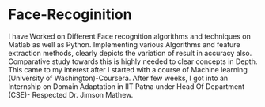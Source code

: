 # Face-Recoginition
I have Worked on Different Face recognition algorithms and techniques on Matlab as well as Python.
Implementing various Algorithms and feature extraction methods, clearly depicts the variation of result in accuracy also.
Comparative study towards this is highly needed to clear concepts in Depth.
This came to my interest after I started with a course of Machine learning (University of Washington)-Coursera. After few weeks, I got into an Internship on Domain Adaptation in IIT Patna under Head Of Department (CSE)- Respected Dr. Jimson Mathew.

